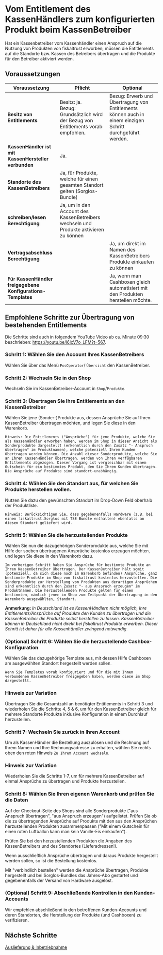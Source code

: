 # Vom Entitlement des KassenHändlers zum konfigurierten Produkt beim KassenBetreiber

Hat ein Kassenbetreiber vom Kassenhändler einen Anspruch auf die Nutzung von Produkten von fiskaltrust erworben, müssen die Entitlements auf die Standorte bzw. Kassen des Betreibers übertragen und die Produkte für den Betreiber aktiviert werden. 

## Voraussetzungen

| Voraussetzung                                               | Pflicht                                                      | Optional                                                     |
| ----------------------------------------------------------- | ------------------------------------------------------------ | ------------------------------------------------------------ |
| **Besitz von Entitlements**                                 | Besitz: ja.<br />Bezug: Grundsätzlich wird der Bezug von Entitlements vorab empfohlen. | Bezug: Erwerb und Übertragung von Entitlements können auch in einem einzigen Schritt durchgeführt werden. |
| **KassenHändler ist mit KassenHersteller verbunden**        | Ja.                                                          |                                                              |
| **Standorte des KassenBetreibers**                          | Ja, für Produkte, welche für einen gesamten Standort gelten (Sorglos-Bundle) |                                                              |
| **schreiben/lesen Berechtigung**                            | Ja, um in den Account des KassenBetreibers wechseln und Produkte aktivieren zu können |                                                              |
| **Vertragsabschluss Berechtigung**                          |                                                              | Ja, um direkt im Namen des KassenBetreibers Produkte einkaufen zu können |
| **Für KassenHändler freigegebene Konfigurations-Templates** |                                                              | Ja, wenn man Cashboxen gleich automatisiert mit den Produkten herstellen möchte. |

## Empfohlene Schritte zur Übertragung von bestehenden Entitlements

Die Schritte sind auch in folgendem YouTube Video ab ca. Minute 09:30 beschrieben: https://youtu.be/l6IcV7o_LFM?t=567.

### Schritt 1: Wählen Sie den Account Ihres KassenBetreibers 

Wählen Sie über das Menü `PosOperator`/ `Übersicht` den KassenBetreiber.

### Schritt 2: Wechseln Sie in den Shop

Wechseln Sie im KassenBetreiber-Account in `Shop`/`Produkte`.

### Schritt 3: Übertragen Sie Ihre Entitlements an den KassenBetreiber

Wählen Sie jene (Sonder-)Produkte aus, dessen Ansprüche Sie auf Ihren KassenBetreiber übertragen möchten, und legen Sie diese in den Warenkorb.

```
Hinweis: Die Entitlements ("Ansprüche") für jene Produkte, welche Sie als KassenHändler erworben haben, werden im Shop in dieser Ansicht als Sonderprodukte dargestellt (erkenntlich durch den Zusatz "- Anspruch übertragen" im Produktnamen), welche potenziell Ihrem Kunden übertragen werden können. Die Anzahl dieser Sonderprodukte, welche Sie an Ihren KassenHändler übertragen, werden von Ihren verfügbaren Entitlements abgezogen. Dieser Vorgang ist vergleichbar mit einem Gutschein für ein bestimmtes Produkt, den Sie Ihrem Kunden übertragen. Die Ansprüche auf Produkte sind standort-unabhängig.
```

### Schritt 4: Wählen Sie den Standort aus, für welchen Sie Produkte herstellen wollen.

Nutzen Sie dazu den gewünschten Standort im Drop-Down Feld oberhalb der Produktliste.

```
Hinweis: Berücksichtigen Sie, dass gegebenenfalls Hardware (z.B. bei einem fiskaltrust.Sorglos mit TSE Bundle enthalten) ebenfalls an diesen Standort geliefert wird.
```

### Schritt 5: Wählen Sie die herzustellenden Produkte

Wählen Sie nun die dazugehörigen Sonderprodukte aus, welche Sie mit Hilfe der soeben übertragenen Ansprüche kostenlos erzeugen möchten, und legen Sie diese in den Warenkorb dazu.

```
Im vorherigen Schritt haben Sie Ansprüche für bestimmte Produkte an Ihren KassenBetreiber übertragen. Der KassenBetreiber hält somit (potenziell, da sich diese noch im Warenkorb befinden) Ansprüche, ganz bestimmte Produkte im Shop von fiskaltrust kostenlos herzustellen. Die Sonderprodukte zur Herstellung von Produkten aus derartigen Ansprüchen sind erkenntlich durch den Zusatz "- aus Anspruch erzeugen" im Produktnamen. Die herzustellenden Produkte gelten für einen bestimmten, nämlich jenen im Shop zum Zeitpunkt der Übertragung in den Warenkorb ausgewählten, Standort.
```

**Anmerkung:** *In Deutschland ist es KassenHändlern nicht möglich, Ihre Entitlements/Ansprüche auf Produkte den Kunden zu übertragen und die KassenBetreiber die Produkte selbst herstellen zu lassen. KassenBetreiber können in Deutschland nicht direkt bei fiskaltrust Produkte erwerben. Dieser Schritt ist daher für alle Kassenhändler zwingend notwendig.*

### (Optional) Schritt 6: Wählen Sie die herzustellende Cashbox-Konfiguration

Wählen Sie das dazugehörige Template aus, mit dessen Hilfe Cashboxen am ausgewählten Standort hergestellt werden sollen. 

```
Wenn Sie Templates vorab konfiguriert und für die mit Ihnen verbundenen KassenBetreiber freigegeben haben, werden diese im Shop dargestellt.
```

### Hinweis zur Variation

Übertragen Sie die Gesamtzahl an benötigter Entitlements in Schritt 3 und wiederholen Sie die Schritte 4, 5 & 6, um für den KassenBetreiber gleich für mehrere Standorte Produkte inklusive Konfiguration in einem Durchlauf herzustellen.

### Schritt 7: Wechseln Sie zurück in Ihren Account

Um als KassenHändler die Bestellung auszulösen und die Rechnung auf Ihrem Namen und Ihre Rechnungsadresse zu erhalten, wählen Sie rechts oben den roten Hinweis `Zu Ihrem Account wechseln`.

### Hinweis zur Variation

Wiederholen Sie die Schritte 1-7, um für mehrere KassenBetreiber auf einmal Ansprüche zu übertragen und Produkte herzustellen.

### Schritt 8: Wählen Sie Ihren eigenen Warenkorb und prüfen Sie die Daten

Auf der Checkout-Seite des Shops sind alle Sonderprodukte ("aus Anspruch übertragen", "aus Anspruch erzeugen") aufgelistet. Prüfen Sie ob die zu übertragenden Ansprüche auf Produkte mit den aus den Ansprüchen herzustellenden Produkten zusammenpassen ("Mit einem Gutschein für einen roten Luftballon kann man kein Vanille-Eis einkaufen").

Prüfen Sie bei den herzustellenden Produkten die Angaben des KassenBetreibers und des Standortes (Lieferadressen!).

Wenn ausschließlich Ansprüche übertragen und daraus Produkte hergestellt werden sollen, so ist die Bestellung kostenlos.

Mit "verbindlich bestellen" werden die Ansprüche übertragen, Produkte hergestellt und bei Sorglos-Bundles das Jahres-Abo gestartet und gegebenenfalls der Versand von Hardware ausgelöst. 

### (Optional) Schritt 9: Abschließende Kontrollen in den Kunden-Accounts

Wir empfehlen abschließend in den betroffenen Kunden-Accounts und deren Standorten, die Herstellung der Produkte (und Cashboxen) zu verifizieren.

## Nächste Schritte

[Auslieferung & Inbetriebnahme](https://github.com/fiskaltrust/productdescription-de-doc/blob/master/for-posdealers/getting-started.md#13-auslieferung--inbetriebnahme)